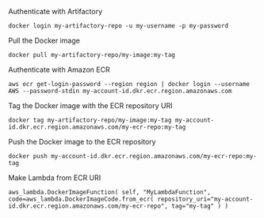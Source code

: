 Authenticate with Artifactory

`docker login my-artifactory-repo -u my-username -p my-password`

Pull the Docker image

`docker pull my-artifactory-repo/my-image:my-tag`

Authenticate with Amazon ECR

`aws ecr get-login-password --region region | docker login --username AWS --password-stdin my-account-id.dkr.ecr.region.amazonaws.com`

Tag the Docker image with the ECR repository URI

`docker tag my-artifactory-repo/my-image:my-tag my-account-id.dkr.ecr.region.amazonaws.com/my-ecr-repo:my-tag`

Push the Docker image to the ECR repository

`docker push my-account-id.dkr.ecr.region.amazonaws.com/my-ecr-repo:my-tag`

Make Lambda from ECR URI

`aws_lambda.DockerImageFunction(
    self,
    "MyLambdaFunction",
    code=aws_lambda.DockerImageCode.from_ecr(
        repository_uri="my-account-id.dkr.ecr.region.amazonaws.com/my-ecr-repo",
        tag="my-tag"
    )
)`
